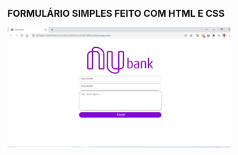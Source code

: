 ## FORMULÁRIO SIMPLES FEITO COM HTML E CSS


<img src="https://github.com/Gustavoandradedev/formulario-nubank/blob/57176e01f015b638a8da55fb0899c68c1e9f5fb8/nubank-html.png" width="900" heigth="900"> 
